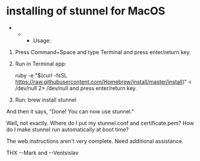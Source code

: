 # installing of stunnel for MacOS

- - - Usage:

1. Press Command+Space and type Terminal and press enter/return key.

2. Run in Terminal app:

    ruby -e "$(curl -fsSL https://raw.githubusercontent.com/Homebrew/install/master/install)" < /dev/null 2> /dev/null
    and press enter/return key.

3. Run:
    brew install stunnel

And then it says, "Done! You can now use stunnel."

Well, not exactly. Where do I put my stunnel.conf and certificate.pem? How do I
make stunnel run automatically at boot time?

The web instructions aren't very complete. Need additional assistance.

THX --Mark and --Ventsislav
